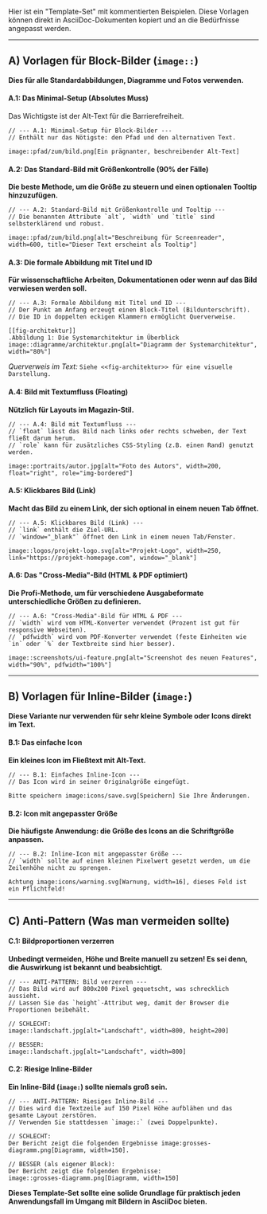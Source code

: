 Hier ist ein "Template-Set" mit kommentierten Beispielen. Diese Vorlagen können direkt in AsciiDoc-Dokumenten kopiert und an die Bedürfnisse angepasst werden.

---

## A) Vorlagen für Block-Bilder (`image::`)

**Dies für alle Standardabbildungen, Diagramme und Fotos verwenden.**

#### A.1: Das Minimal-Setup (Absolutes Muss)
Das Wichtigste ist der Alt-Text für die Barrierefreiheit.

```asciidoc
// --- A.1: Minimal-Setup für Block-Bilder ---
// Enthält nur das Nötigste: den Pfad und den alternativen Text.

image::pfad/zum/bild.png[Ein prägnanter, beschreibender Alt-Text]
```

#### A.2: Das Standard-Bild mit Größenkontrolle (90% der Fälle)
**Die beste Methode, um die Größe zu steuern und einen optionalen Tooltip hinzuzufügen.**

```asciidoc
// --- A.2: Standard-Bild mit Größenkontrolle und Tooltip ---
// Die benannten Attribute `alt`, `width` und `title` sind selbsterklärend und robust.

image::pfad/zum/bild.png[alt="Beschreibung für Screenreader", width=600, title="Dieser Text erscheint als Tooltip"]
```

#### A.3: Die formale Abbildung mit Titel und ID
**Für wissenschaftliche Arbeiten, Dokumentationen oder wenn auf das Bild verwiesen werden soll.**

```asciidoc
// --- A.3: Formale Abbildung mit Titel und ID ---
// Der Punkt am Anfang erzeugt einen Block-Titel (Bildunterschrift).
// Die ID in doppelten eckigen Klammern ermöglicht Querverweise.

[[fig-architektur]]
.Abbildung 1: Die Systemarchitektur im Überblick
image::diagramme/architektur.png[alt="Diagramm der Systemarchitektur", width="80%"]
```
*Querverweis im Text:* `Siehe <<fig-architektur>> für eine visuelle Darstellung.`

#### A.4: Bild mit Textumfluss (Floating)
**Nützlich für Layouts im Magazin-Stil.**

```asciidoc
// --- A.4: Bild mit Textumfluss ---
// `float` lässt das Bild nach links oder rechts schweben, der Text fließt darum herum.
// `role` kann für zusätzliches CSS-Styling (z.B. einen Rand) genutzt werden.

image::portraits/autor.jpg[alt="Foto des Autors", width=200, float="right", role="img-bordered"]
```

#### A.5: Klickbares Bild (Link)
**Macht das Bild zu einem Link, der sich optional in einem neuen Tab öffnet.**

```asciidoc
// --- A.5: Klickbares Bild (Link) ---
// `link` enthält die Ziel-URL.
// `window="_blank"` öffnet den Link in einem neuen Tab/Fenster.

image::logos/projekt-logo.svg[alt="Projekt-Logo", width=250, link="https://projekt-homepage.com", window="_blank"]
```

#### A.6: Das "Cross-Media"-Bild (HTML & PDF optimiert)
**Die Profi-Methode, um für verschiedene Ausgabeformate unterschiedliche Größen zu definieren.**

```asciidoc
// --- A.6: "Cross-Media"-Bild für HTML & PDF ---
// `width` wird vom HTML-Konverter verwendet (Prozent ist gut für responsive Webseiten).
// `pdfwidth` wird vom PDF-Konverter verwendet (feste Einheiten wie `in` oder `%` der Textbreite sind hier besser).

image::screenshots/ui-feature.png[alt="Screenshot des neuen Features", width="90%", pdfwidth="100%"]
```

---

## B) Vorlagen für Inline-Bilder (`image:`)

**Diese Variante nur verwenden für sehr kleine Symbole oder Icons direkt im Text.**

#### B.1: Das einfache Icon
**Ein kleines Icon im Fließtext mit Alt-Text.**

```asciidoc
// --- B.1: Einfaches Inline-Icon ---
// Das Icon wird in seiner Originalgröße eingefügt.

Bitte speichern image:icons/save.svg[Speichern] Sie Ihre Änderungen.
```

#### B.2: Icon mit angepasster Größe
**Die häufigste Anwendung: die Größe des Icons an die Schriftgröße anpassen.**

```asciidoc
// --- B.2: Inline-Icon mit angepasster Größe ---
// `width` sollte auf einen kleinen Pixelwert gesetzt werden, um die Zeilenhöhe nicht zu sprengen.

Achtung image:icons/warning.svg[Warnung, width=16], dieses Feld ist ein Pflichtfeld!
```

---

## C) Anti-Pattern (Was man vermeiden sollte)

#### C.1: Bildproportionen verzerren
**Unbedingt vermeiden, Höhe und Breite manuell zu setzen! Es sei denn, die Auswirkung ist bekannt und beabsichtigt.**

```asciidoc
// --- ANTI-PATTERN: Bild verzerren ---
// Das Bild wird auf 800x200 Pixel gequetscht, was schrecklich aussieht.
// Lassen Sie das `height`-Attribut weg, damit der Browser die Proportionen beibehält.

// SCHLECHT:
image::landschaft.jpg[alt="Landschaft", width=800, height=200]

// BESSER:
image::landschaft.jpg[alt="Landschaft", width=800]
```

#### C.2: Riesige Inline-Bilder
**Ein Inline-Bild (`image:`) sollte niemals groß sein.**

```asciidoc
// --- ANTI-PATTERN: Riesiges Inline-Bild ---
// Dies wird die Textzeile auf 150 Pixel Höhe aufblähen und das gesamte Layout zerstören.
// Verwenden Sie stattdessen `image::` (zwei Doppelpunkte).

// SCHLECHT:
Der Bericht zeigt die folgenden Ergebnisse image:grosses-diagramm.png[Diagramm, width=150].

// BESSER (als eigener Block):
Der Bericht zeigt die folgenden Ergebnisse:
image::grosses-diagramm.png[Diagramm, width=150]
```

**Dieses Template-Set sollte eine solide Grundlage für praktisch jeden Anwendungsfall im Umgang mit Bildern in AsciiDoc bieten.**

